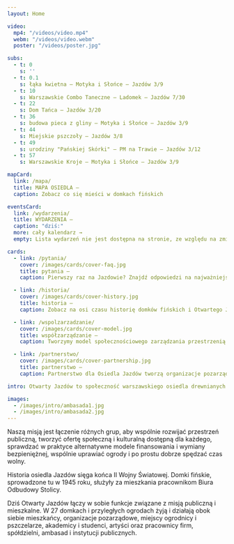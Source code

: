 ```yaml
---
layout: Home

video:
  mp4: "/videos/video.mp4"
  webm: "/videos/video.webm"
  poster: "/videos/poster.jpg"

subs:
  - t: 0
    s: ''
  - t: 0.1
    s: łąka kwietna – Motyka i Słońce – Jazdów 3/9
  - t: 10
    s: Warszawskie Combo Taneczne – Ladomek – Jazdów 7/30
  - t: 22
    s: Dom Tańca – Jazdów 3/20
  - t: 36
    s: budowa pieca z gliny – Motyka i Słońce – Jazdów 3/9
  - t: 44
    s: Miejskie pszczoły – Jazdów 3/8
  - t: 49
    s: urodziny "Pańskiej Skórki" – PM na Trawie – Jazdów 3/12
  - t: 57
    s: Warszawskie Kroje – Motyka i Słońce – Jazdów 3/9

mapCard:
  link: /mapa/
  title: MAPA OSIEDLA —
  caption: Zobacz co się mieści w domkach fińskich

eventsCard:
  link: /wydarzenia/
  title: WYDARZENIA —
  caption: "dziś:"
  more: cały kalendarz →
  empty: Lista wydarzeń nie jest dostępna na stronie, ze względu na zmiany jakie Facebook wprowadza po ujawnionym wycieku danych.

cards:
  - link: /pytania/
    cover: /images/cards/cover-faq.jpg
    title: pytania — 
    caption: Pierwszy raz na Jazdowie? Znajdź odpowiedzi na najważniejsze pytania

  - link: /historia/
    cover: /images/cards/cover-history.jpg
    title: historia —
    caption: Zobacz na osi czasu historię domków fińskich i Otwartego Jazdowa.

  - link: /wspolzarzadzanie/
    cover: /images/cards/cover-model.jpg
    title: współzarządzanie —
    caption: Tworzymy model społecznościowego zarządzania przestrzenią miejską.

  - link: /partnerstwo/
    cover: /images/cards/cover-partnership.jpg
    title: partnerstwo —
    caption: Partnerstwo dla Osiedla Jazdów tworzą organizacje pozarządowe, grupy nieformalne, instytucje publiczne i osoby prywatne.

intro: Otwarty Jazdów to społeczność warszawskiego osiedla drewnianych domków fińskich, prowadząca ogólnodostępne działania społeczne, kulturalne, edukacyjne, artystyczne.

images:
  - /images/intro/ambasada1.jpg
  - /images/intro/ambasada2.jpg
---
```

Naszą misją jest łączenie różnych grup, aby wspólnie rozwijać przestrzeń publiczną, tworzyć ofertę społeczną i kulturalną dostępną dla każdego, sprawdzać w praktyce alternatywne modele finansowania i wymiany bezpieniężnej, wspólnie uprawiać ogrody i po prostu dobrze spędzać czas wolny.

Historia osiedla Jazdów sięga końca II Wojny Światowej. Domki fińskie, sprowadzone tu w 1945 roku, służyły za mieszkania pracownikom Biura Odbudowy Stolicy.

Dziś Otwarty Jazdów łączy w sobie funkcje związane z misją publiczną i mieszkalne. W 27 domkach i przyległych ogrodach żyją i działają obok siebie mieszkańcy, organizacje pozarządowe, miejscy ogrodnicy i pszczelarze, akademicy i studenci, artyści oraz pracownicy firm, spółdzielni, ambasad i instytucji publicznych.
